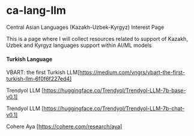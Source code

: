 # ca-lang-llm
Central Asian Languages (Kazakh-Uzbek-Kyrgyz) Interest Page

This is a page where I will collect resources related to support of Kazakh, Uzbek and Kyrgyz languages support within AI/ML models

#### Turkish Language

VBART: the first Turkish LLM[https://medium.com/vngrs/vbart-the-first-turkish-llm-6f0f6f227ed4]

Trendyol LLM [https://huggingface.co/Trendyol/Trendyol-LLM-7b-base-v0.1]

Trendyol LLM [https://huggingface.co/Trendyol/Trendyol-LLM-7b-chat-v0.1]

Cohere Aya [https://cohere.com/research/aya]
